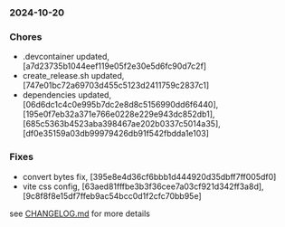 ### 2024-10-20

### Chores
+ .devcontainer updated, [a7d23735b1044eef119e05f2e30e5d6fc90d7c2f]
+ create_release.sh updated, [747e01bc72a69703d455c5123d2411759c2837c1]
+ dependencies updated, [06d6dc1c4c0e995b7dc2e8d8c5156990dd6f6440], [195e0f7eb32a371e766e0228e229e943dc852db1], [685c5363b4523aba398467ae202b0337c5014a35], [df0e35159a03db99979426db91f542fbdda1e103]

### Fixes
+ convert bytes fix, [395e8e4d36cf6bbb1d444920d35dbff7ff005df0]
+ vite css config, [63aed81fffbe3b3f36cee7a03cf921d342ff3a8d], [9c8f8f8e15df7ffeb9ac54bcc0d1f2cfc70bb95e]

see <a href='https://github.com/mrjackwills/staticpi_vue/blob/main/CHANGELOG.md'>CHANGELOG.md</a> for more details

